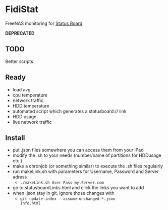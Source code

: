 FidiStat
========

FreeNAS monitoring for [Status Board](http://www.panic.com/statusboard/)

**DEPRECATED**

TODO
----
Better scripts

Ready
-----
* load avg.
* cpu temperature
* network traffic
* HDD temperature
* automated script which generates a statusboard:// link
* HDD usage
* live network traffic

Install
------
* put .json files somewhere you can access them from your iPad
* modify the .sh to your needs (number/name of partitions for HDDusage etc.)
* make a chronjob (or something similar) to execute the .sh files regulairly
* run makeLink.sh with parameters for Username, Password and Server adress
    * <code>./makeLink.sh User Pass my.Server.com</code> 
* go to statusboardLinks.html and click the links you want to add
* when .json stay in git, ignore those changes with
    * <code>git update-index --assume-unchanged *.json info.html</code>
